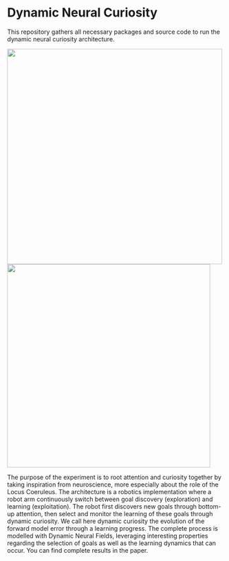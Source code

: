 # Dynamic Neural Curiosity

This repository gathers all necessary packages and source code to run the dynamic neural curiosity architecture.

<div style="display:flex">
     <div style="flex:1;padding-right:0px;">
       <img src="https://github.com/rouzinho/Dynamic-Neural-Curiosity/assets/10597250/d95a08f5-bc72-45d9-86d8-2d89cb74d05c" width="500"/>
        <img src="https://github.com/rouzinho/Dynamic-Neural-Curiosity/assets/10597250/bf68ae0f-73ec-431c-b334-4f51edb7af49" width="472"/>
     </div>
</div>

The purpose of the experiment is to root attention and curiosity together by taking inspiration from neuroscience, more especially about the role of the Locus Coeruleus. The architecture is a robotics implementation where a robot arm continuously switch between goal discovery (exploration) and learning (exploitation). The robot first discovers new goals through bottom-up attention, then select and monitor the learning of these goals through dynamic curiosity. We call here dynamic curiosity the evolution of the forward model error through a learning progress. The complete process is modelled with Dynamic Neural Fields, leveraging interesting properties regarding the selection of goals as well as the learning dynamics that can occur. You can find complete results in the paper.
